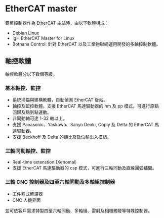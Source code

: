 # EtherCAT master

霸蕉控制器作為 EtherCAT 主站時，由以下軟體構成：

* Debian Linux
* IgH EtherCAT Master for Linux
* Botnana Control: 針對 EtherCAT 以及工業物聯網運用開發的多軸控制軟體。

## 軸控軟體

軸控軟體分以下數個等級。

### 基本軸控、監控

* 系統掃描與建構軟體，自動偵測 EtherCAT 從站。
* 軸控及監控軟體。支援 EtherCAT 馬達驅動器的 hm 及 pp 模式，可進行原點回歸及點到點運動。
* 非同動軸可達 1-32 軸以上。
* 支援 Panasonic、Yaskawa、Sanyo Denki, Coply 及 Delta 的 EtherCAT 馬達驅動器。
* 支援 Beckhoff 及 Delta 的類比及數位輸出入模組。

### 三軸同動軸控、監控

* Real-time extenstion (Xenomai)
* 支援 EtherCAT 馬達驅動器的 csp 模式，可進行三軸同動及直線圓弧補間。

### 三軸 CNC 控制器及四至六軸同動及多軸組控制器

* 工件程式解譯器
* CNC 人機界面

並可依客戶需求特製四至六軸同動、多軸組、雷射及相機觸發等特殊控制器。
